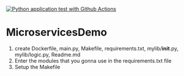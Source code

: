 [![Python application test with Github Actions](https://github.com/KartikeyaReddy24/MicroservicesDemo/actions/workflows/devops.yml/badge.svg)](https://github.com/KartikeyaReddy24/MicroservicesDemo/actions/workflows/devops.yml)

# MicroservicesDemo

1. create Dockerfile, main.py, Makefile, requirements.txt, mylib/__init__.py, mylib/logic.py, Readme.md
2. Enter the modules that you gonna use in the requirements.txt file
3. Setup the Makefile